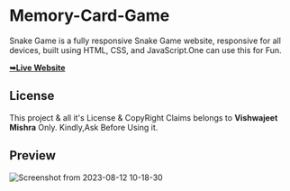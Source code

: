 # Memory-Card-Game
Snake Game is a fully responsive Snake Game website, responsive for all devices, built using HTML, CSS, and JavaScript.One can use this for Fun.

 <a href="https://vishwajeetmishra4.github.io/Memory-Card-Game/"><strong>➥Live Website </strong></a> 
 
 </div>

## License

This project & all it's License & CopyRight Claims belongs to **Vishwajeet Mishra** Only. Kindly,Ask Before Using it. 

## Preview

![Screenshot from 2023-08-12 10-18-30](https://github.com/vishwajeetmishra4/Snake-Game/assets/135427511/a2cc0fe1-9abb-4fc2-ad73-9b8a9c287dd4)
